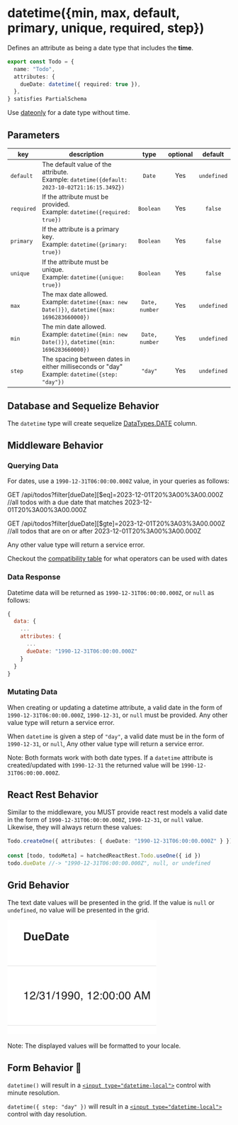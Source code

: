 # datetime({min, max, default, primary, unique, required, step})

Defines an attribute as being a date type that includes the **time**.

```ts
export const Todo = {
  name: "Todo",
  attributes: {
    dueDate: datetime({ required: true }),
  },
} satisfies PartialSchema
```

Use [dateonly](./dateonly.md) for a date type without time.

## Parameters

| key        | description                                                                                          |      type      | optional |   default   |
| ---------- | ---------------------------------------------------------------------------------------------------- | :------------: | :------: | :---------: |
| `default`  | The default value of the attribute. <br/> Example: `datetime({default: 2023-10-02T21:16:15.349Z})`   |     `Date`     |   Yes    | `undefined` |
| `required` | If the attribute must be provided. <br/> Example: `datetime({required: true})`                       |   `Boolean`    |   Yes    |   `false`   |
| `primary`  | If the attribute is a primary key. <br/> Example: `datetime({primary: true})`                        |   `Boolean`    |   Yes    |   `false`   |
| `unique`   | If the attribute must be unique. <br/> Example: `datetime({unique: true})`                           |   `Boolean`    |   Yes    |   `false`   |
| `max`      | The max date allowed. <br/> Example: `datetime({max: new Date()})`, `datetime({max: 1696283660000})` | `Date, number` |   Yes    | `undefined` |
| `min`      | The min date allowed. <br/> Example: `datetime({min: new Date()})`, `datetime({min: 1696283660000})` | `Date, number` |   Yes    | `undefined` |
| `step`     | The spacing between dates in either milliseconds or "day" <br/> Example: `datetime({step: "day"})`   |    `"day"`     |   Yes    | `undefined` |

## Database and Sequelize Behavior

The `datetime` type will create sequelize [DataTypes.DATE](https://sequelize.org/docs/v6/core-concepts/model-basics/#dates) column.

## Middleware Behavior

### Querying Data

For dates, use a `1990-12-31T06:00:00.000Z` value, in your queries as follows:

GET /api/todos?filter[dueDate][$eq]=2023-12-01T20%3A00%3A00.000Z //all todos with a due date that matches 2023-12-01T20%3A00%3A00.000Z

GET /api/todos?filter[dueDate][$gte]=2023-12-01T20%3A03%3A00.000Z //all todos that are on or after 2023-12-01T20%3A00%3A00.000Z

Any other value type will return a service error.

Checkout the [compatibility table](../../filtering-data/README.md#compatibility) for what operators can be used with dates

### Data Response

Datetime data will be returned as `1990-12-31T06:00:00.000Z`, or `null` as follows:

```js
{
  data: {
    ...
    attributes: {
      ...
      dueDate: "1990-12-31T06:00:00.000Z"
    }
  }
}
```

### Mutating Data

When creating or updating a datetime attribute, a valid date in the form of `1990-12-31T06:00:00.000Z`, `1990-12-31`, or `null` must be provided. Any other value type will return a service error.

When `datetime` is given a step of `"day"`, a valid date must be in the form of `1990-12-31`, or `null`, Any other value type will return a service error.

Note: Both formats work with both date types. If a `datetime` attribute is created/updated with `1990-12-31` the returned value will be `1990-12-31T06:00:00.000Z`.

## React Rest Behavior

Similar to the middleware, you MUST provide react rest models a valid date in the form of `1990-12-31T06:00:00.000Z`, `1990-12-31`, or `null` value. Likewise, they will always return these values:

```ts
Todo.createOne({ attributes: { dueDate: "1990-12-31T06:00:00.000Z" } })

const [todo, todoMeta] = hatchedReactRest.Todo.useOne({ id })
todo.dueDate //-> "1990-12-31T06:00:00.000Z", null, or undefined
```

## Grid Behavior

The text date values will be presented in the grid. If the value is `null` or `undefined`, no value will be presented in the grid.

![Grid Example](../../attachments/datetime-column.png)

Note: The displayed values will be formatted to your locale.

## Form Behavior 🛑

`datetime()` will result in a [`<input type="datetime-local">`](https://developer.mozilla.org/en-US/docs/Web/HTML/Element/input/datetime-local) control
with minute resolution.

`datetime({ step: "day" })` will result in a [`<input type="datetime-local">`](https://developer.mozilla.org/en-US/docs/Web/HTML/Element/input/datetime-local) control
with day resolution.
